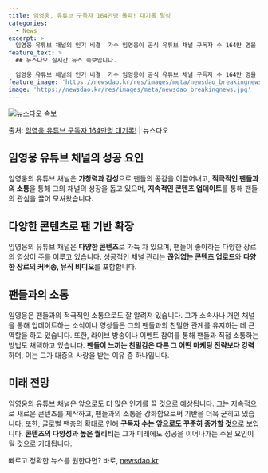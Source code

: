 ```yaml
---
title: 임영웅, 유튜브 구독자 164만명 돌파! 대기록 달성
categories:
  - News
excerpt: >
  임영웅 유튜브 채널의 인기 비결  가수 임영웅이 공식 유튜브 채널 구독자 수 164만 명을 돌파하며 그 인기…
feature_text: >
  ## 뉴스다오 실시간 뉴스 속보입니다.

  임영웅 유튜브 채널의 인기 비결  가수 임영웅이 공식 유튜브 채널 구독자 수 164만 명을 돌파하며 그 인기…
feature_image: 'https://newsdao.kr/res/images/meta/newsdao_breakingnews.jpg'
image: 'https://newsdao.kr/res/images/meta/newsdao_breakingnews.jpg'
---
```


![뉴스다오 속보](https://newsdao.kr/res/images/meta/newsdao_breakingnews.jpg)

<p>출처: <a href="https://newsdao.kr/4460" rel="dofollow">임영웅 유튜브 구독자 164만명 대기록!</a> | 뉴스다오</p>

## 임영웅 유튜브 채널의 성공 요인

임영웅의 유튜브 채널은 **가창력과 감성**으로 팬들의 공감을 이끌어내고, **적극적인 팬들과의 소통**을 통해 그의 채널의 성장을 돕고 있으며, **지속적인 콘텐츠 업데이트**를 통해 팬들의 관심을 끌어 모셔왔습니다.

## 다양한 콘텐츠로 팬 기반 확장

임영웅의 유튜브 채널은 **다양한 콘텐츠**로 가득 차 있으며, 팬들이 좋아하는 다양한 장르의 영상이 주를 이루고 있습니다. 성공적인 채널 관리는 **끊임없는 콘텐츠 업로드**와 **다양한 장르의 커버송, 뮤직 비디오**를 포함합니다.

## 팬들과의 소통

임영웅은 팬들과의 적극적인 소통으로도 잘 알려져 있습니다. 그가 소속사나 개인 채널을 통해 업데이트하는 소식이나 영상들은 그의 팬들과의 친밀한 관계를 유지하는 데 큰 역할을 하고 있습니다. 또한, 라이브 방송이나 이벤트 참여를 통해 팬들과 직접 소통하는 방법도 채택하고 있습니다. **팬들이 느끼는 친밀감은 다른 그 어떤 마케팅 전략보다 강력**하며, 이는 그가 대중의 사랑을 받는 이유 중 하나입니다.

## 미래 전망

임영웅의 유튜브 채널은 앞으로도 더 많은 인기를 끌 것으로 예상됩니다. 그는 지속적으로 새로운 콘텐츠를 제작하고, 팬들과의 소통을 강화함으로써 기반을 더욱 굳히고 있습니다. 또한, 글로벌 팬층의 확대로 인해 **구독자 수는 앞으로도 꾸준히 증가할 것**으로 보입니다. **콘텐츠의 다양성과 높은 퀄리티**는 그가 미래에도 성공을 이어나가는 주된 요인이 될 것으로 기대됩니다. 

빠르고 정확한 뉴스를 원한다면? 바로, <a href="https://newsdao.kr" rel="dofollow">newsdao.kr</a>


